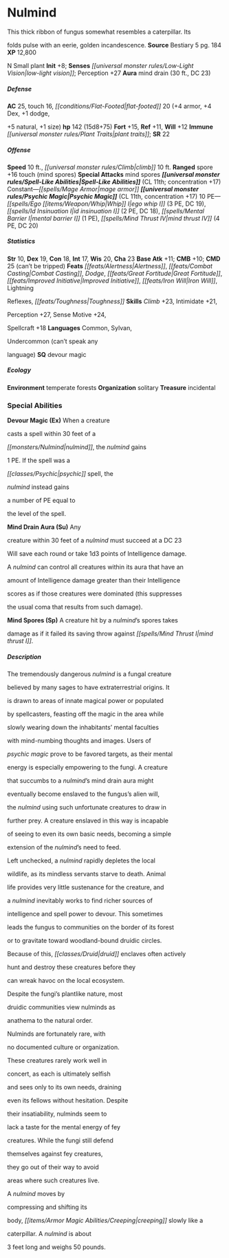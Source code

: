 ﻿---
cssclass: [monsters]
title1: Nulmind
desc_short: This thick ribbon of fungus somewhat resembles a caterpillar. Itsfolds
  pulse with an eerie, golden incandescence.
title2: Nulmind
CR: 11
sources:
- name: Bestiary 5
  page: 184
  link: http://paizo.com/products/btpy9g9x?Pathfinder-Roleplaying-Game-Bestiary-5
XP: 12800
alignment: N
size: Small
type: plant
initiative:
  bonus: 8
senses:
  low-light vision: true
auras:
- name: mind drain
  radius: 30
  DC: 23
AC:
  AC: 25
  touch: 16
  flat_footed: 20
  components:
    armor: 4
    dex: 4
    dodge,+5 natural: 1
    size: 1
HP:
  HP: 142
  long: 15d8+75
saves:
  fort: 15
  ref: 11
  will: 12
immunities:
- plant traits
SR: 22
speeds:
  base: 10
  climb: 10
attacks:
  ranged:
  - - text: spore +16 touch (mind spores)
      entries:
      - - effect: mind spores
      attack: spore
      bonus:
      - 16
      touch: true
  special:
  - mind spores
spell_like_abilities:
  entries:
  - name: mage armor
    source: default
    freq: Constant
  sources:
  - name: default
    CL: 11
    concentration: 17
psychic_magic:
  entries:
  - name: ego whip I
    PE: 3
    DC: 19
  - name: id insinuation I
    PE: 2
    DC: 18
  - name: mental barrier I
    PE: 1
  - name: mind thrust IV
    PE: 4
    DC: 20
  sources:
  - name: default
    CL: 11
    concentration: 17
  PE: 10
ability_scores:
  STR: 10
  DEX: 19
  CON: 18
  INT: 17
  WIS: 20
  CHA: 23
BAB: 11
CMB: 10
CMD: 25
CMD_other: can't be tripped
feats:
- name: Alertness
- name: Combat Casting
- name: Dodge
- name: Great Fortitude
- name: Improved Initiative
- name: Iron Will
- name: LightningReflexes
- name: Toughness
skills:
  Climb: 23
  Intimidate: 21
  Perception: 27
  Sense Motive: 24
  Spellcraft: 18
languages:
- Common
- Sylvan,Undercommon (can't speak anylanguage)
special_qualities:
- devour magic
ecology:
  environment: temperate forests
  organization: solitary
  treasure_type: incidental
special_abilities:
  Devour Magic (Ex): When a creaturecasts a spell within 30 feet of anulmind, the
    nulmind gains1 PE. If the spell was apsychic spell, thenulmind instead gainsa
    number of PE equal tothe level of the spell.
  Mind Drain Aura (Su): Anycreature within 30 feet of a nulmind must succeed at a
    DC 23Will save each round or take 1d3 points of Intelligence damage.A nulmind
    can control all creatures within its aura that have anamount of Intelligence damage
    greater than their Intelligencescores as if those creatures were dominated (this
    suppressesthe usual coma that results from such damage).
  Mind Spores (Sp): A creature hit by a nulmind's spores takesdamage as if it failed
    its saving throw against mind thrust I.
desc_long: |-
  The tremendously dangerous nulmind is a fungal creaturebelieved by many sages to have extraterrestrial origins. Itis drawn to areas of innate magical power or populatedby spellcasters, feasting off the magic in the area whileslowly wearing down the inhabitants' mental facultieswith mind-numbing thoughts and images. Users ofpsychic magic prove to be favored targets, as their mentalenergy is especially empowering to the fungi. A creaturethat succumbs to a nulmind's mind drain aura mighteventually become enslaved to the fungus's alien will,the nulmind using such unfortunate creatures to draw infurther prey. A creature enslaved in this way is incapableof seeing to even its own basic needs, becoming a simpleextension of the nulmind's need to feed.

  Left unchecked, a nulmind rapidly depletes the localwildlife, as its mindless servants starve to death. Animallife provides very little sustenance for the creature, anda nulmind inevitably works to find richer sources ofintelligence and spell power to devour. This sometimesleads the fungus to communities on the border of its forestor to gravitate toward woodland-bound druidic circles.Because of this, druid enclaves often activelyhunt and destroy these creatures before theycan wreak havoc on the local ecosystem.Despite the fungi's plantlike nature, mostdruidic communities view nulminds asanathema to the natural order.

  Nulminds are fortunately rare, withno documented culture or organization.These creatures rarely work well inconcert, as each is ultimately selfishand sees only to its own needs, drainingeven its fellows without hesitation. Despitetheir insatiability, nulminds seem tolack a taste for the mental energy of feycreatures. While the fungi still defendthemselves against fey creatures,they go out of their way to avoidareas where such creatures live.

  A nulmind moves bycompressing and shifting itsbody, creeping slowly like acaterpillar. A nulmind is about3 feet long and weighs 50 pounds.

---

# Nulmind
This thick ribbon of fungus somewhat resembles a caterpillar. Its

folds pulse with an eerie, golden incandescence.
**Source** Bestiary 5 pg. 184
**XP** 12,800

N Small plant
**Init** +8; **Senses** _[[universal monster rules/Low-Light Vision|low-light vision]]_; Perception +27
**Aura** mind drain (30 ft., DC 23)

##### Defense

**AC** 25, touch 16, _[[conditions/Flat-Footed|flat-footed]]_ 20 (+4 armor, +4 Dex, +1 dodge,

+5 natural, +1 size)
**hp** 142 (15d8+75)
**Fort** +15, **Ref** +11, **Will** +12
**Immune** _[[universal monster rules/Plant Traits|plant traits]]_; **SR** 22

##### Offense
**Speed** 10 ft., _[[universal monster rules/Climb|climb]]_ 10 ft.
**Ranged** spore +16 touch (mind spores)
**Special Attacks** mind spores
**_[[universal monster rules/Spell-Like Abilities|Spell-Like Abilities]]_** (CL 11th; concentration +17)
Constant—_[[spells/Mage Armor|mage armor]]_
**_[[universal monster rules/Psychic Magic|Psychic Magic]]_** (CL 11th, concentration +17)
10 PE—_[[spells/Ego _[[items/Weapon/Whip|Whip]]_ I|ego _whip_ I]]_ (3 PE, DC 19), _[[spells/Id Insinuation I|id insinuation I]]_ (2 PE, DC 18), _[[spells/Mental Barrier I|mental barrier I]]_ (1 PE), _[[spells/Mind Thrust IV|mind thrust IV]]_ (4 PE, DC 20)

##### Statistics
**Str** 10, **Dex** 19, **Con** 18, **Int** 17, **Wis** 20, **Cha** 23
**Base Atk** +11; **CMB** +10; **CMD** 25 (can’t be tripped)
**Feats** _[[feats/Alertness|Alertness]]_, _[[feats/Combat Casting|Combat Casting]]_, _Dodge_, _[[feats/Great Fortitude|Great Fortitude]]_, _[[feats/Improved Initiative|Improved Initiative]]_, _[[feats/Iron Will|Iron Will]]_, Lightning

Reflexes, _[[feats/Toughness|Toughness]]_
**Skills** _Climb_ +23, Intimidate +21,

Perception +27, Sense Motive +24,

Spellcraft +18
**Languages** Common, Sylvan,

Undercommon (can’t speak any

language)
**SQ** devour magic

##### Ecology

**Environment** temperate forests
**Organization** solitary
**Treasure** incidental

### Special Abilities

**Devour Magic (Ex)** When a creature

casts a spell within 30 feet of a

_[[monsters/Nulmind|nulmind]]_, the _nulmind_ gains

1 PE. If the spell was a

_[[classes/Psychic|psychic]]_ spell, the

_nulmind_ instead gains

a number of PE equal to

the level of the spell.

**Mind Drain Aura (Su)** Any

creature within 30 feet of a _nulmind_ must succeed at a DC 23

Will save each round or take 1d3 points of Intelligence damage.

A _nulmind_ can control all creatures within its aura that have an

amount of Intelligence damage greater than their Intelligence

scores as if those creatures were dominated (this suppresses

the usual coma that results from such damage).

**Mind Spores (Sp)** A creature hit by a _nulmind_’s spores takes

damage as if it failed its saving throw against _[[spells/Mind Thrust I|mind thrust I]]_.

##### Description

The tremendously dangerous _nulmind_ is a fungal creature

believed by many sages to have extraterrestrial origins. It

is drawn to areas of innate magical power or populated

by spellcasters, feasting off the magic in the area while

slowly wearing down the inhabitants’ mental faculties

with mind-numbing thoughts and images. Users of

_psychic magic_ prove to be favored targets, as their mental

energy is especially empowering to the fungi. A creature

that succumbs to a _nulmind_’s mind drain aura might

eventually become enslaved to the fungus’s alien will,

the _nulmind_ using such unfortunate creatures to draw in

further prey. A creature enslaved in this way is incapable

of seeing to even its own basic needs, becoming a simple

extension of the _nulmind_’s need to feed.

Left unchecked, a _nulmind_ rapidly depletes the local

wildlife, as its mindless servants starve to death. Animal

life provides very little sustenance for the creature, and

a _nulmind_ inevitably works to find richer sources of

intelligence and spell power to devour. This sometimes

leads the fungus to communities on the border of its forest

or to gravitate toward woodland-bound druidic circles.

Because of this, _[[classes/Druid|druid]]_ enclaves often actively

hunt and destroy these creatures before they

can wreak havoc on the local ecosystem.

Despite the fungi’s plantlike nature, most

druidic communities view nulminds as

anathema to the natural order.

Nulminds are fortunately rare, with

no documented culture or organization.

These creatures rarely work well in

concert, as each is ultimately selfish

and sees only to its own needs, draining

even its fellows without hesitation. Despite

their insatiability, nulminds seem to

lack a taste for the mental energy of fey

creatures. While the fungi still defend

themselves against fey creatures,

they go out of their way to avoid

areas where such creatures live.

A _nulmind_ moves by

compressing and shifting its

body, _[[items/Armor Magic Abilities/Creeping|creeping]]_ slowly like a

caterpillar. A _nulmind_ is about

3 feet long and weighs 50 pounds.